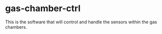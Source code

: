 # gas-chamber-ctrl
This is the software that will control and handle the sensors within the gas chambers.
